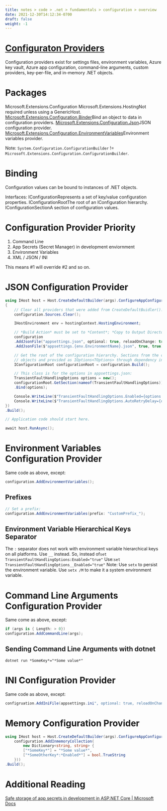 ```yaml
---
title: notes > code > .net > fundamentals > configuration > overview
date: 2021-12-30T14:12:34-0700
draft: false
weight: -1
---
```

# [Configuraton Providers](https://learn.microsoft.com/en-us/dotnet/core/extensions/configuration-providers)
Configuration providers exist for settings files, environment variables, Azure key vault, Azure app configuration, command-line arguments, custom providers, key-per-file, and in-memory .NET objects.

# Packages
Microsoft.Extensions.Configuration
Microsoft.Extensions.HostingNot required unless using a GenericHost.
[Microsoft.Extensions.Configuration.Binder](https://www.nuget.org/packages/Microsoft.Extensions.Configuration.Binder)Bind an object to data in configuration providers.
[Microsoft.Extensions.Configuration.Json](https://www.nuget.org/packages/Microsoft.Extensions.Configuration.Json)JSON configuration provider.
[Microsoft.Extensions.Configuration.EnvironmentVariables](https://www.nuget.org/packages/Microsoft.Extensions.Configuration.EnvironmentVariables)Environment variables provider.

Note: `System.Configuration.ConfigurationBuilder` != `Microsoft.Extensions.Configuration.ConfigurationBuilder`.

# Binding
Configuration values can be bound to instances of .NET objects.

Interfaces:
IConfigurationRepresents a set of key/value configuration properties.
IConfigurationRootThe root of an IConfiguration hierarchy.
IConfigurationSectionA section of configuration values.
# Configuration Provider Priority
1.  Command Line
2.  App Secrets (Secret Manager) in development enviornment
3.  Environment Variables
4.  XML / JSON / INI

This means #1 will override #2 and so on.
# JSON Configuration Provider
```cs
using IHost host = Host.CreateDefaultBuilder(args).ConfigureAppConfiguration((hostingContext, configuration) =>
{
    // Clear all providers that were added from CreateDefaultBuidler():
    configuration.Sources.Clear();

    IHostEnvironment env = hostingContext.HostingEnvironment;

    // *Build Action* must be set to *Content*; *Copy to Output Directory* must be *Copy if newer* or *Always*.
    configuration
    .AddJsonFile("appsettings.json", optional: true, reloadOnChange: true)
    .AddJsonFile($"appsettings.{env.EnvironmentName}.json", true, true);

    // Get the root of the configuration hierarchy. Sections from the configuration can be bound to .NET
    // objects and provided as IOptions<TOptions> through dependency injection.
    IConfigurationRoot configurationRoot = configuration.Build();

    // This class is for the options in appsettings.json:
    TransientFaultHandlingOptions options = new();
    configurationRoot.GetSection(nameof(TransientFaultHandlingOptions))
    .Bind(options);

    Console.WriteLine($"TransientFaultHandlingOptions.Enabled={options.Enabled}");
    Console.WriteLine($"TransientFaultHandlingOptions.AutoRetryDelay={options.AutoRetryDelay}");
})
.Build();

// Application code should start here.

await host.RunAsync();
```
# Environment Variables Configuration Provider
Same code as above, except:
```cs
configuration.AddEnvironmentVariables();
```

## Prefixes
```cs
// Set a prefix:
configuration.AddEnvironmentVariables(prefix: "CustomPrefix_");
```

## Environment Variable Hierarchical Keys Separator
The `:` separator does not work with environment variable hierarchical keys on all platforms. Use `__` instead.
So, instead of`set TransientFaultHandlingOptions:Enabled="true"`
Use:`set TransientFaultHandlingOptions__Enabled="true"`
Note: Use `setx` to persist the environment variable. Use `setx /M` to make it a system environment variable.

# Command Line Arguments Configuration Provider
Same come as above, except:
```cs
if (args is { Length: > 0})
configuration.AddCommandLine(args);
```

## Sending Command Line Arguments with dotnet
`dotnet run *SomeKey*="*Some value*"`

# INI Configuration Provider
Same code as above, except:
```cs
configruation.AddIniFile(appsettings.ini", optional: true, reloadOnChange: true)
```

# Memory Configuration Provider
```cs
using IHost host = Host.CreateDefaultBuilder(args).ConfigureAppConfiguration((_, configuration) =>
    configuration.AddInmemoryCollection(
        new Dictionary<string, string> {
        ["*SomeKey*"] = "*Some value*",
        ["*SomeOtherKey*:*Enabled*"] = bool.TrueString
    }))
.Build();
```
# Additional Reading
[Safe storage of app secrets in development in ASP.NET Core | Microsoft Docs](https://docs.microsoft.com/en-us/aspnet/core/security/app-secrets?view=aspnetcore-6.0&tabs=windows)
